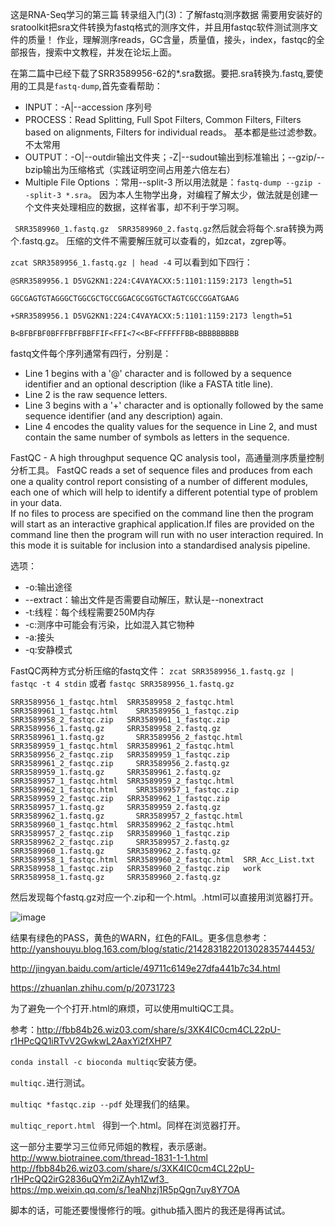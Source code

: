 这是RNA-Seq学习的第三篇
转录组入门(3)：了解fastq测序数据
需要用安装好的sratoolkit把sra文件转换为fastq格式的测序文件，并且用fastqc软件测试测序文件的质量！
作业，理解测序reads，GC含量，质量值，接头，index，fastqc的全部报告，搜索中文教程，并发在论坛上面。

在第二篇中已经下载了SRR3589956-62的*.sra数据。要把.sra转换为.fastq,要使用的工具是`fastq-dump`,首先查看帮助：
* INPUT：-A|--accession 序列号
* PROCESS：Read Splitting, Full Spot Filters, Common Filters, Filters based on alignments, Filters for individual reads。 基本都是些过滤参数。不太常用
* OUTPUT：-O|--outdir输出文件夹；-Z|--sudout输出到标准输出；--gzip/--bzip输出为压缩格式（实践证明空间占用差六倍左右）
* Multiple File Options ：常用--split-3
所以用法就是：`fastq-dump --gzip --split-3 *.sra`。
因为本人生物学出身，对编程了解太少，做法就是创建一个文件夹处理相应的数据，这样省事，却不利于学习啊。

` SRR3589960_1.fastq.gz  SRR3589960_2.fastq.gz`然后就会将每个.sra转换为两个.fastq.gz。
压缩的文件不需要解压就可以查看的，如zcat，zgrep等。

`zcat SRR3589956_1.fastq.gz | head -4` 可以看到如下四行：

`@SRR3589956.1 D5VG2KN1:224:C4VAYACXX:5:1101:1159:2173 length=51`

`GGCGAGTGTAGGGCTGGCGCTGCCGGACGCGGTGCTAGTCGCCGGATGAAG`
   
`+SRR3589956.1 D5VG2KN1:224:C4VAYACXX:5:1101:1159:2173 length=51`
  
`B<BFBFBF0BFFFBFFBBFFIF<FFI<7<<BF<FFFFFFBB<BBBBBBBBB `

fastq文件每个序列通常有四行，分别是：
* Line 1 begins with a '@' character and is followed by a sequence identifier and an optional description (like a FASTA title line).
* Line 2 is the raw sequence letters.
* Line 3 begins with a '+' character and is optionally followed by the same sequence identifier (and any description) again.
* Line 4 encodes the quality values for the sequence in Line 2, and must contain the same number of symbols as letters in the sequence.

 FastQC - A high throughput sequence QC analysis tool，高通量测序质量控制分析工具。
 FastQC reads a set of sequence files and produces from each one a quality control report consisting of a number of different modules, each one of which will help to identify a different potential type of problem in your data.    
 If no files to process are specified on the command line then the program will start as an interactive graphical application.If files are provided on the command line then the program will run with no user interaction required.  In this mode it is suitable for inclusion into a standardised analysis pipeline.
 
 选项：
 * -o:输出途径
 * --extract：输出文件是否需要自动解压，默认是--nonextract
 * -t:线程：每个线程需要250M内存
 * -c:测序中可能会有污染，比如混入其它物种
 * -a:接头
 * -q:安静模式
 
 FastQC两种方式分析压缩的fastq文件：
 `zcat SRR3589956_1.fastq.gz | fastqc -t 4 stdin` 
 或者 `fastqc SRR3589956_1.fastq.gz`


` SRR3589956_1_fastqc.html  SRR3589958_2_fastqc.html  SRR3589961_1_fastqc.html    SRR3589956_1_fastqc.zip   SRR3589958_2_fastqc.zip   SRR3589961_1_fastqc.zip     SRR3589956_1.fastq.gz     SRR3589958_2.fastq.gz     SRR3589961_1.fastq.gz       SRR3589956_2_fastqc.html  SRR3589959_1_fastqc.html  SRR3589961_2_fastqc.html    SRR3589956_2_fastqc.zip   SRR3589959_1_fastqc.zip   SRR3589961_2_fastqc.zip     SRR3589956_2.fastq.gz     SRR3589959_1.fastq.gz     SRR3589961_2.fastq.gz       SRR3589957_1_fastqc.html  SRR3589959_2_fastqc.html  SRR3589962_1_fastqc.html    SRR3589957_1_fastqc.zip   SRR3589959_2_fastqc.zip   SRR3589962_1_fastqc.zip     SRR3589957_1.fastq.gz     SRR3589959_2.fastq.gz     SRR3589962_1.fastq.gz       SRR3589957_2_fastqc.html  SRR3589960_1_fastqc.html  SRR3589962_2_fastqc.html    SRR3589957_2_fastqc.zip   SRR3589960_1_fastqc.zip   SRR3589962_2_fastqc.zip     SRR3589957_2.fastq.gz     SRR3589960_1.fastq.gz     SRR3589962_2.fastq.gz       SRR3589958_1_fastqc.html  SRR3589960_2_fastqc.html  SRR_Acc_List.txt            SRR3589958_1_fastqc.zip   SRR3589960_2_fastqc.zip   work                        SRR3589958_1.fastq.gz     SRR3589960_2.fastq.gz `

然后发现每个fastq.gz对应一个.zip和一个.html。.html可以直接用浏览器打开。

![image](http://upload-images.jianshu.io/upload_images/2013053-9aa706f4aca9d37b.png?imageMogr2/auto-orient/strip%7CimageView2/2/w/1240)

结果有绿色的PASS，黄色的WARN，红色的FAIL。更多信息参考：
http://yanshouyu.blog.163.com/blog/static/214283182201302835744453/ 

http://jingyan.baidu.com/article/49711c6149e27dfa441b7c34.html 

https://zhuanlan.zhihu.com/p/20731723

为了避免一个个打开.html的麻烦，可以使用multiQC工具。

参考：http://fbb84b26.wiz03.com/share/s/3XK4IC0cm4CL22pU-r1HPcQQ1iRTvV2GwkwL2AaxYi2fXHP7

`conda install -c bioconda multiqc`安装方便。

`multiqc.`进行测试。

`multiqc *fastqc.zip --pdf` 处理我们的结果。

`multiqc_report.html ` 得到一个.html。同样在浏览器打开。

这一部分主要学习三位师兄师姐的教程，表示感谢。
http://www.biotrainee.com/thread-1831-1-1.html
http://fbb84b26.wiz03.com/share/s/3XK4IC0cm4CL22pU-r1HPcQQ2irG2836uQYm2iZAyh1Zwf3_
https://mp.weixin.qq.com/s/1eaNhzj1R5pQgn7uy8Y7OA

脚本的话，可能还要慢慢修行的哦。github插入图片的我还是得再试试。

